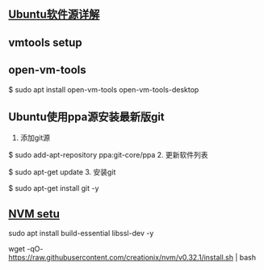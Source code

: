 [Ubuntu软件源详解](http://woshijpf.github.io/2016/10/23/Ubuntu%E8%BD%AF%E4%BB%B6%E6%BA%90%E8%AF%A6%E8%A7%A3/)
-
vmtools setup
-
open-vm-tools
-

$ sudo apt install open-vm-tools open-vm-tools-desktop


Ubuntu使用ppa源安装最新版git
-
1. 添加git源

$ sudo add-apt-repository ppa:git-core/ppa
2. 更新软件列表

$ sudo apt-get update
3. 安装git

$ sudo apt-get install git -y

[NVM setu](https://github.com/creationix/nvm)
-
sudo apt install build-essential libssl-dev -y

wget -qO- https://raw.githubusercontent.com/creationix/nvm/v0.32.1/install.sh | bash

